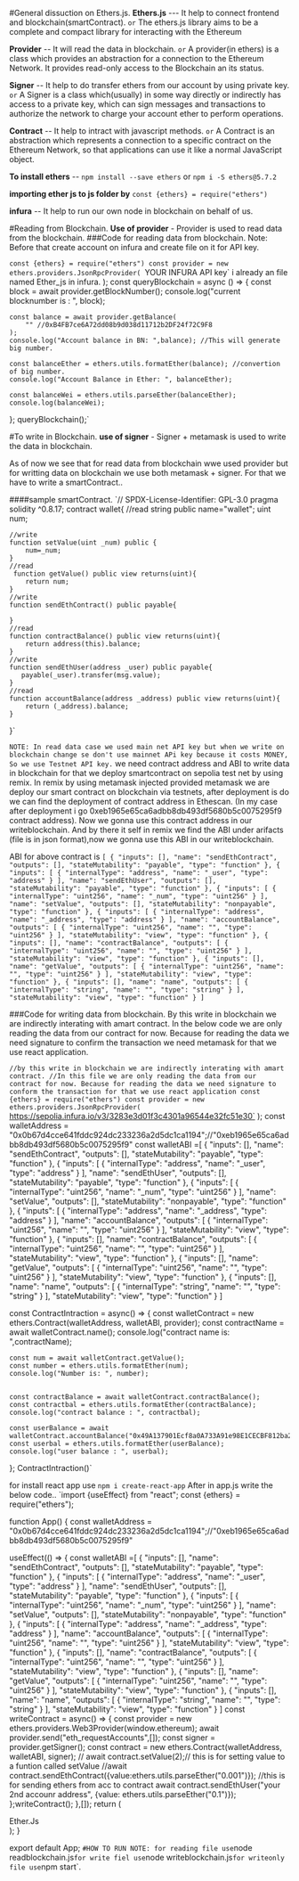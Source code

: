 #General dissuction on Ethers.js.
**Ethers.js** --- It help to connect frontend and blockchain(smartContract). `or` The ethers.js library aims to be a complete and compact library for interacting with the Ethereum

**Provider** -- It will read the data in blockchain. `or` A provider(in ethers) is a class which provides an abstraction for a connection to the Ethereum Network. It provides read-only access to the Blockchain an its status.

**Signer** -- It help to do transfer ethers from our account by using private key. `or` A Signer is a class which(usually) in some way directly or indirectly has access to a private key, which can sign messages and transactions to authorize the network to charge your account ether to perform operations.

**Contract** -- It help to intract with javascript methods. `or` A Contract is an abstraction which represents a connection to a specific contract on the Ethereum Network, so that applications can use it like a normal JavaScript
object.

**To install ethers** -- `npm install --save ethers` or `npm i -S ethers@5.7.2`

**importing ether js to js folder by** `const {ethers} = require("ethers")`

**infura** -- It help to run our own node in blockchain on behalf of us.

#Reading from Blockchain.
**Use of provider** - Provider is used to read data from the blockchain.
###Code for reading data from blockchain.
Note: Before that create account on infura and create file on it for API key.

`const {ethers} = require("ethers")
const provider = new ethers.providers.JsonRpcProvider(
    `YOUR INFURA API key` i already an file named Ether_js in infura.
);
const queryBlockchain = async () => {
    const block = await provider.getBlockNumber();
    console.log("current blocknumber is : ", block);

    const balance = await provider.getBalance(
        "" //0xB4FB7ce6A72dd08b9d038d11712b2DF24f72C9F8
    );
    console.log("Account balance in BN: ",balance); //This will generate big number.

    const balanceEther = ethers.utils.formatEther(balance); //convertion of big number.
    console.log("Account Balance in Ether: ", balanceEther);

    const balanceWei = ethers.utils.parseEther(balanceEther);
    console.log(balanceWei);
};
queryBlockchain();`

#To write in Blockchain.
**use of signer** - Signer + metamask is used to write the data in blockchain.

As of now we see that for read data from blockchain wwe used provider but for writting data on blockchain we use both metamask + signer. For that we have to write a smartContract..

####sample smartContract.
`// SPDX-License-Identifier: GPL-3.0
pragma solidity ^0.8.17;
contract wallet{
    //read
    string public name="wallet";
    uint num;
     
    //write
    function setValue(uint _num) public {
        num=_num;
    }
    //read
     function getValue() public view returns(uint){
        return num;
    }
    //write
    function sendEthContract() public payable{
        
    }
    //read
    function contractBalance() public view returns(uint){
        return address(this).balance;
    }
    //write
    function sendEthUser(address _user) public payable{
       payable(_user).transfer(msg.value);
    }
    //read
    function accountBalance(address _address) public view returns(uint){
        return (_address).balance;
    }
}`

`NOTE: In read data case we used main net API key but when we write on blockchain change se don't use mainnet APi key because it costs MONEY, So we use Testnet API key.`
we need contract address and ABI to write data in blockchain for that we deploy smartcontract on sepolia test net by using remix. In remix by using metamask injected provided metamask we are deploy our smart contract on blockchain via testnets, after deployment is do we can find the deployment of contract address in Ethescan. (In my case after deployment i go 0xeb1965e65ca6adbb8db493df5680b5c0075295f9 contract address). Now we gonna use this contract address in our writeblockchain. And by there it self in remix we find the ABI under arifacts (file is in json format),now we gonna use this ABI in our writeblockchain.

ABI for above contract is 
`[
	{
		"inputs": [],
		"name": "sendEthContract",
		"outputs": [],
		"stateMutability": "payable",
		"type": "function"
	},
	{
		"inputs": [
			{
				"internalType": "address",
				"name": "_user",
				"type": "address"
			}
		],
		"name": "sendEthUser",
		"outputs": [],
		"stateMutability": "payable",
		"type": "function"
	},
	{
		"inputs": [
			{
				"internalType": "uint256",
				"name": "_num",
				"type": "uint256"
			}
		],
		"name": "setValue",
		"outputs": [],
		"stateMutability": "nonpayable",
		"type": "function"
	},
	{
		"inputs": [
			{
				"internalType": "address",
				"name": "_address",
				"type": "address"
			}
		],
		"name": "accountBalance",
		"outputs": [
			{
				"internalType": "uint256",
				"name": "",
				"type": "uint256"
			}
		],
		"stateMutability": "view",
		"type": "function"
	},
	{
		"inputs": [],
		"name": "contractBalance",
		"outputs": [
			{
				"internalType": "uint256",
				"name": "",
				"type": "uint256"
			}
		],
		"stateMutability": "view",
		"type": "function"
	},
	{
		"inputs": [],
		"name": "getValue",
		"outputs": [
			{
				"internalType": "uint256",
				"name": "",
				"type": "uint256"
			}
		],
		"stateMutability": "view",
		"type": "function"
	},
	{
		"inputs": [],
		"name": "name",
		"outputs": [
			{
				"internalType": "string",
				"name": "",
				"type": "string"
			}
		],
		"stateMutability": "view",
		"type": "function"
	}
]`

###Code for writing data from blockchain.
By this write in blockchain we are indirectly interating with amart contract.
In the below code we are only reading the data from our contract for now. Because for reading the data we need signature to confirm the transaction we need metamask for that we use react application.

`//by this write in blockchain we are indirectly interating with amart contract.
//In this file we are only reading the data from our contract for now. Because for reading the data we need signature to conform the transaction for that we use react application
const {ethers} = require("ethers")
const provider = new ethers.providers.JsonRpcProvider(
    `https://sepolia.infura.io/v3/3283e3d01f3c4301a96544e32fc51e30`
);
const walletAddress = "0x0b67d4cce641fddc924dc233236a2d5dc1ca1194";//"0xeb1965e65ca6adbb8db493df5680b5c0075295f9"
const walletABI =[
	{
		"inputs": [],
		"name": "sendEthContract",
		"outputs": [],
		"stateMutability": "payable",
		"type": "function"
	},
	{
		"inputs": [
			{
				"internalType": "address",
				"name": "_user",
				"type": "address"
			}
		],
		"name": "sendEthUser",
		"outputs": [],
		"stateMutability": "payable",
		"type": "function"
	},
	{
		"inputs": [
			{
				"internalType": "uint256",
				"name": "_num",
				"type": "uint256"
			}
		],
		"name": "setValue",
		"outputs": [],
		"stateMutability": "nonpayable",
		"type": "function"
	},
	{
		"inputs": [
			{
				"internalType": "address",
				"name": "_address",
				"type": "address"
			}
		],
		"name": "accountBalance",
		"outputs": [
			{
				"internalType": "uint256",
				"name": "",
				"type": "uint256"
			}
		],
		"stateMutability": "view",
		"type": "function"
	},
	{
		"inputs": [],
		"name": "contractBalance",
		"outputs": [
			{
				"internalType": "uint256",
				"name": "",
				"type": "uint256"
			}
		],
		"stateMutability": "view",
		"type": "function"
	},
	{
		"inputs": [],
		"name": "getValue",
		"outputs": [
			{
				"internalType": "uint256",
				"name": "",
				"type": "uint256"
			}
		],
		"stateMutability": "view",
		"type": "function"
	},
	{
		"inputs": [],
		"name": "name",
		"outputs": [
			{
				"internalType": "string",
				"name": "",
				"type": "string"
			}
		],
		"stateMutability": "view",
		"type": "function"
	}
]

const ContractIntraction = async() => {
    const walletContract = new ethers.Contract(walletAddress,
         walletABI,
         provider);
    const contractName = await walletContract.name();
    console.log("contract name is: ",contractName);

    const num = await walletContract.getValue();
    const number = ethers.utils.formatEther(num);
    console.log("Number is: ", number);


    const contractBalance = await walletContract.contractBalance();
    const contractbal = ethers.utils.formatEther(contractBalance);
    console.log("contract balance : ", contractbal);

    const userBalance = await walletContract.accountBalance("0x49A137901Ecf8a0A733A91e98E1CECBF812ba2AE");
    const userbal = ethers.utils.formatEther(userBalance);
    console.log("user balance : ", userbal);

};
ContractIntraction()`

for install react app use `npm i create-react-app`
After in app.js write the below code..
`import {useEffect} from "react";
const {ethers} = require("ethers");

function App() {
const walletAddress = "0x0b67d4cce641fddc924dc233236a2d5dc1ca1194";//"0xeb1965e65ca6adbb8db493df5680b5c0075295f9"

useEffect(() => {
  const walletABI =[
    {
      "inputs": [],
      "name": "sendEthContract",
      "outputs": [],
      "stateMutability": "payable",
      "type": "function"
    },
    {
      "inputs": [
        {
          "internalType": "address",
          "name": "_user",
          "type": "address"
        }
      ],
      "name": "sendEthUser",
      "outputs": [],
      "stateMutability": "payable",
      "type": "function"
    },
    {
      "inputs": [
        {
          "internalType": "uint256",
          "name": "_num",
          "type": "uint256"
        }
      ],
      "name": "setValue",
      "outputs": [],
      "stateMutability": "nonpayable",
      "type": "function"
    },
    {
      "inputs": [
        {
          "internalType": "address",
          "name": "_address",
          "type": "address"
        }
      ],
      "name": "accountBalance",
      "outputs": [
        {
          "internalType": "uint256",
          "name": "",
          "type": "uint256"
        }
      ],
      "stateMutability": "view",
      "type": "function"
    },
    {
      "inputs": [],
      "name": "contractBalance",
      "outputs": [
        {
          "internalType": "uint256",
          "name": "",
          "type": "uint256"
        }
      ],
      "stateMutability": "view",
      "type": "function"
    },
    {
      "inputs": [],
      "name": "getValue",
      "outputs": [
        {
          "internalType": "uint256",
          "name": "",
          "type": "uint256"
        }
      ],
      "stateMutability": "view",
      "type": "function"
    },
    {
      "inputs": [],
      "name": "name",
      "outputs": [
        {
          "internalType": "string",
          "name": "",
          "type": "string"
        }
      ],
      "stateMutability": "view",
      "type": "function"
    }
  ]
  const writeContract = async() => {
    const provider = new ethers.providers.Web3Provider(window.ethereum);
    await provider.send("eth_requestAccounts",[]);
    const signer = provider.getSigner();
    const contract = new ethers.Contract(walletAddress, walletABI, signer);
    // await contract.setValue(2);// this is for setting value to a funtion called setValue
    //await contract.sendEthContract({value:ethers.utils.parseEther("0.001")}); //this is for sending ethers from acc to contract
    await contract.sendEthUser("your 2nd accounr address", {value: ethers.utils.parseEther("0.1")});
  };writeContract();
  },[]);
  return (
    <div>
      Ether.Js      
    </div>
  );
}

export default App;
`
#HOW TO RUN
NOTE: for reading file use `node readblockchain.js`
      for write fiel use `node writeblockchain.js`
	  for writeonly file use `npm start`.


